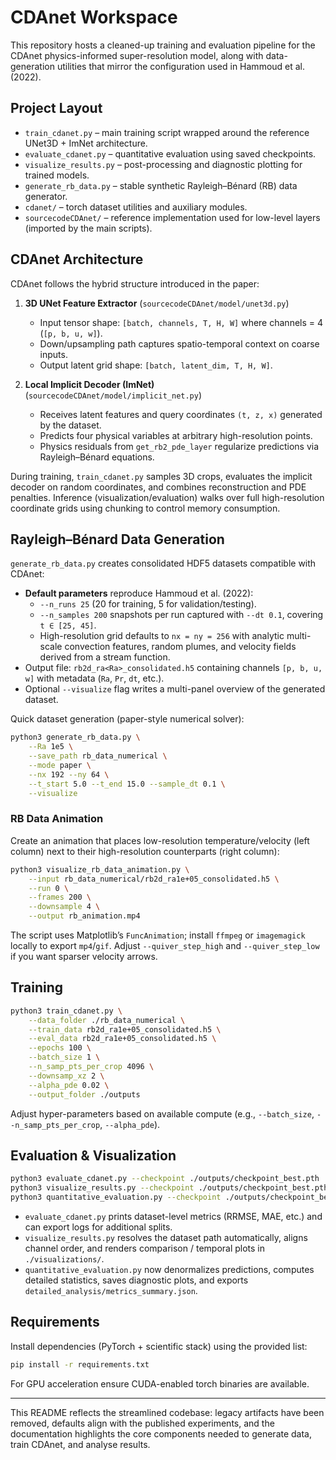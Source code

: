 # CDAnet Workspace

This repository hosts a cleaned-up training and evaluation pipeline for the CDAnet physics-informed super-resolution model, along with data-generation utilities that mirror the configuration used in Hammoud et al. (2022).

## Project Layout

- `train_cdanet.py` – main training script wrapped around the reference UNet3D + ImNet architecture.
- `evaluate_cdanet.py` – quantitative evaluation using saved checkpoints.
- `visualize_results.py` – post-processing and diagnostic plotting for trained models.
- `generate_rb_data.py` – stable synthetic Rayleigh–Bénard (RB) data generator.
- `cdanet/` – torch dataset utilities and auxiliary modules.
- `sourcecodeCDAnet/` – reference implementation used for low-level layers (imported by the main scripts).

## CDAnet Architecture

CDAnet follows the hybrid structure introduced in the paper:

1. **3D UNet Feature Extractor** (`sourcecodeCDAnet/model/unet3d.py`)
   - Input tensor shape: `[batch, channels, T, H, W]` where channels = 4 (`[p, b, u, w]`).
   - Down/upsampling path captures spatio-temporal context on coarse inputs.
   - Output latent grid shape: `[batch, latent_dim, T, H, W]`.

2. **Local Implicit Decoder (ImNet)** (`sourcecodeCDAnet/model/implicit_net.py`)
   - Receives latent features and query coordinates `(t, z, x)` generated by the dataset.
   - Predicts four physical variables at arbitrary high-resolution points.
   - Physics residuals from `get_rb2_pde_layer` regularize predictions via Rayleigh–Bénard equations.

During training, `train_cdanet.py` samples 3D crops, evaluates the implicit decoder on random coordinates, and combines reconstruction and PDE penalties. Inference (visualization/evaluation) walks over full high-resolution coordinate grids using chunking to control memory consumption.

## Rayleigh–Bénard Data Generation

`generate_rb_data.py` creates consolidated HDF5 datasets compatible with CDAnet:

- **Default parameters** reproduce Hammoud et al. (2022):
  - `--n_runs 25` (20 for training, 5 for validation/testing).
  - `--n_samples 200` snapshots per run captured with `--dt 0.1`, covering `t ∈ [25, 45]`.
  - High-resolution grid defaults to `nx = ny = 256` with analytic multi-scale convection features, random plumes, and velocity fields derived from a stream function.
- Output file: `rb2d_ra<Ra>_consolidated.h5` containing channels `[p, b, u, w]` with metadata (`Ra`, `Pr`, `dt`, etc.).
- Optional `--visualize` flag writes a multi-panel overview of the generated dataset.

Quick dataset generation (paper-style numerical solver):

```bash
python3 generate_rb_data.py \
    --Ra 1e5 \
    --save_path rb_data_numerical \
    --mode paper \
    --nx 192 --ny 64 \
    --t_start 5.0 --t_end 15.0 --sample_dt 0.1 \
    --visualize
```

### RB Data Animation

Create an animation that places low-resolution temperature/velocity (left column) next to their
high-resolution counterparts (right column):

```bash
python3 visualize_rb_data_animation.py \
    --input rb_data_numerical/rb2d_ra1e+05_consolidated.h5 \
    --run 0 \
    --frames 200 \
    --downsample 4 \
    --output rb_animation.mp4
```

The script uses Matplotlib’s `FuncAnimation`; install `ffmpeg` or `imagemagick` locally to export `mp4`/`gif`. Adjust `--quiver_step_high` and `--quiver_step_low` if you want sparser velocity arrows.

## Training

```bash
python3 train_cdanet.py \
    --data_folder ./rb_data_numerical \
    --train_data rb2d_ra1e+05_consolidated.h5 \
    --eval_data rb2d_ra1e+05_consolidated.h5 \
    --epochs 100 \
    --batch_size 1 \
    --n_samp_pts_per_crop 4096 \
    --downsamp_xz 2 \
    --alpha_pde 0.02 \
    --output_folder ./outputs
```

Adjust hyper-parameters based on available compute (e.g., `--batch_size`, `--n_samp_pts_per_crop`, `--alpha_pde`).

## Evaluation & Visualization

```bash
python3 evaluate_cdanet.py --checkpoint ./outputs/checkpoint_best.pth
python3 visualize_results.py --checkpoint ./outputs/checkpoint_best.pth --variable T
python3 quantitative_evaluation.py --checkpoint ./outputs/checkpoint_best.pth --data_dir ./rb_data_numerical
```

- `evaluate_cdanet.py` prints dataset-level metrics (RRMSE, MAE, etc.) and can export logs for additional splits.
- `visualize_results.py` resolves the dataset path automatically, aligns channel order, and renders comparison / temporal plots in `./visualizations/`.
- `quantitative_evaluation.py` now denormalizes predictions, computes detailed statistics, saves diagnostic plots, and exports `detailed_analysis/metrics_summary.json`.

## Requirements

Install dependencies (PyTorch + scientific stack) using the provided list:

```bash
pip install -r requirements.txt
```

For GPU acceleration ensure CUDA-enabled torch binaries are available.

---

This README reflects the streamlined codebase: legacy artifacts have been removed, defaults align with the published experiments, and the documentation highlights the core components needed to generate data, train CDAnet, and analyse results.
